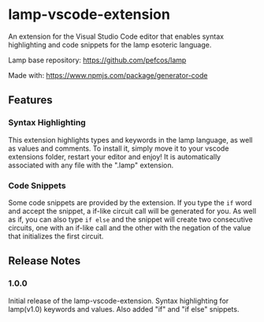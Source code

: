 # lamp-vscode-extension

An extension for the Visual Studio Code editor that enables syntax highlighting and code snippets for the lamp esoteric language.

Lamp base repository: https://github.com/pefcos/lamp

Made with: https://www.npmjs.com/package/generator-code

## Features

### Syntax Highlighting

This extension highlights types and keywords in the lamp language, as well as values and comments. To install it, simply move it to your vscode extensions folder, restart your editor and enjoy! It is automatically associated with any file with the ".lamp" extension.

### Code Snippets

Some code snippets are provided by the extension. If you type the `if` word and accept the snippet, a if-like circuit call will be generated for you. As well as if, you can also type `if else` and the snippet will create two consecutive circuits, one with an if-like call and the other with the negation of the value that initializes the first circuit.

## Release Notes

### 1.0.0

Initial release of the lamp-vscode-extension. Syntax highlighting for lamp(v1.0) keywords and values. Also added "if" and "if else" snippets.
